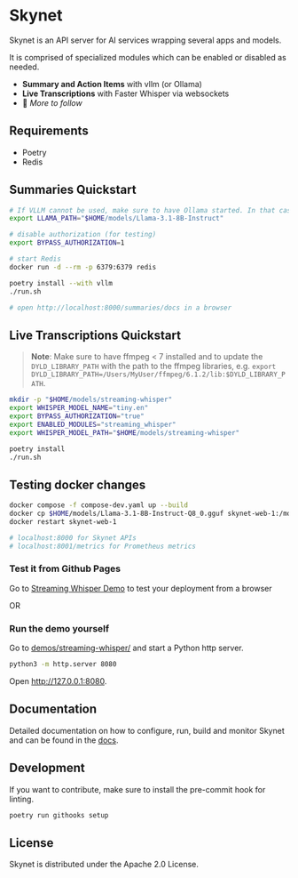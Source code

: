 # Skynet

Skynet is an API server for AI services wrapping several apps and models.

It is comprised of specialized modules which can be enabled or disabled as needed.

- **Summary and Action Items** with vllm (or Ollama)
- **Live Transcriptions** with Faster Whisper via websockets
- 🚧 _More to follow_

## Requirements

- Poetry
- Redis

## Summaries Quickstart

```bash
# If VLLM cannot be used, make sure to have Ollama started. In that case LLAMA_PATH should be the model name, like "llama3.1".
export LLAMA_PATH="$HOME/models/Llama-3.1-8B-Instruct"

# disable authorization (for testing)
export BYPASS_AUTHORIZATION=1

# start Redis
docker run -d --rm -p 6379:6379 redis 

poetry install --with vllm
./run.sh

# open http://localhost:8000/summaries/docs in a browser
```

## Live Transcriptions Quickstart

> **Note**: Make sure to have ffmpeg < 7 installed and to update the `DYLD_LIBRARY_PATH` with the path to the ffmpeg 
> libraries, e.g. `export DYLD_LIBRARY_PATH=/Users/MyUser/ffmpeg/6.1.2/lib:$DYLD_LIBRARY_PATH`.

```bash
mkdir -p "$HOME/models/streaming-whisper"
export WHISPER_MODEL_NAME="tiny.en"
export BYPASS_AUTHORIZATION="true"
export ENABLED_MODULES="streaming_whisper"
export WHISPER_MODEL_PATH="$HOME/models/streaming-whisper"

poetry install
./run.sh
```

## Testing docker changes
```bash
docker compose -f compose-dev.yaml up --build
docker cp $HOME/models/Llama-3.1-8B-Instruct-Q8_0.gguf skynet-web-1:/models
docker restart skynet-web-1

# localhost:8000 for Skynet APIs
# localhost:8001/metrics for Prometheus metrics
```

### Test it from Github Pages
Go to [Streaming Whisper Demo](https://jitsi.github.io/skynet/) to test your deployment from a browser

OR 

### Run the demo yourself

Go to [demos/streaming-whisper/](demos/streaming-whisper/) and start a Python http server.

```bash
python3 -m http.server 8080
```

Open http://127.0.0.1:8080.

## Documentation

Detailed documentation on how to configure, run, build and monitor Skynet and can be found in the [docs](docs/README.md).

## Development

If you want to contribute, make sure to install the pre-commit hook for linting.

```bash
poetry run githooks setup
```

## License

Skynet is distributed under the Apache 2.0 License.
